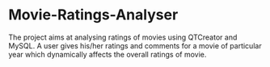 # Movie-Ratings-Analyser
The project aims at analysing ratings of movies using QTCreator and MySQL.
A user gives his/her ratings and comments for a movie of particular year which dynamically affects the overall ratings of movie.
